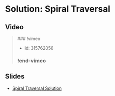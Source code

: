 
# Solution: Spiral Traversal



## Video

<blockquote>
### !vimeo

* id: 315762056

### !end-vimeo
</blockquote>



## Slides

* [Spiral Traversal Solution](https://docs.google.com/a/hackreactor.com/presentation/d/1A5keHMhUQ_3CUzqAh-M69NilXnmWMzx1yXCt8d6cGXk/embed?start=false&loop=false&delayms=3000)


